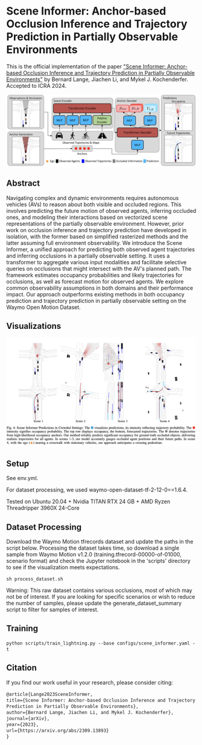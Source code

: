 # Scene Informer: Anchor-based Occlusion Inference and Trajectory Prediction in Partially Observable Environments

This is the official implementation of the paper ["Scene Informer: Anchor-based Occlusion Inference and Trajectory Prediction in Partially Observable Environments"](https://arxiv.org/abs/2309.13893) by Bernard Lange, Jiachen Li, and Mykel J. Kochenderfer. Accepted to ICRA 2024.

![Overview](images/overview.png)

## Abstract
Navigating complex and dynamic environments requires autonomous vehicles (AVs) to reason about both visible and occluded regions. This involves predicting the future motion of observed agents, inferring occluded ones, and modeling their interactions based on vectorized scene representations of the partially observable environment. However, prior work on occlusion inference and trajectory prediction have developed in isolation, with the former based on simplified rasterized methods and the latter assuming full environment observability. We introduce the Scene Informer, a unified approach for predicting both observed agent trajectories and inferring occlusions in a partially observable setting. It uses a transformer to aggregate various input modalities and facilitate selective queries on occlusions that might intersect with the AV's planned path. The framework estimates occupancy probabilities and likely trajectories for occlusions, as well as forecast motion for observed agents. We explore common observability assumptions in both domains and their performance impact. Our approach outperforms existing methods in both occupancy prediction and trajectory prediction in partially observable setting on the Waymo Open Motion Dataset.

## Visualizations
![Prediction](images/predictions.png)

## Setup
See env.yml.

For dataset processing, we used waymo-open-dataset-tf-2-12-0==1.6.4.

Tested on Ubuntu 20.04 + Nvidia TITAN RTX 24 GB + AMD Ryzen Threadripper 3960X 24-Core

## Dataset Processing 
Download the Waymo Motion tfrecords dataset and update the paths in the script below. Processing the dataset takes time, so download a single sample from Waymo Motion v1.2.0 (training.tfrecord-00000-of-01000, scenario format) and check the Jupyter notebook in the 'scripts' directory to see if the visualization meets expectations.
```
sh process_dataset.sh
```

Warning: This raw dataset contains various occlusions, most of which may not be of interest. If you are looking for specific scenarios or wish to reduce the number of samples, please update the generate_dataset_summary script to filter for samples of interest.

## Training
```
python scripts/train_lightning.py --base configs/scene_informer.yaml -t
```

## Citation
If you find our work useful in your research, please consider citing:
```
@article{Lange2023SceneInformer,
title={Scene Informer: Anchor-based Occlusion Inference and Trajectory Prediction in Partially Observable Environments},
author={Bernard Lange, Jiachen Li, and Mykel J. Kochenderfer},
journal={arXiv},
year={2023},
url={https://arxiv.org/abs/2309.13893}
}
```


